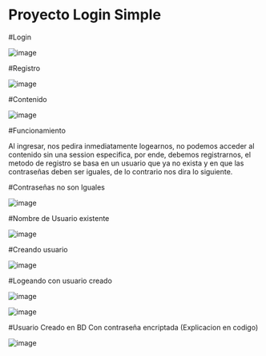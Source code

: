 # Proyecto Login Simple

#Login

![image](https://user-images.githubusercontent.com/96928749/156461116-8d6a146a-2316-4224-8fde-9f3e5124611f.png)

#Registro

![image](https://user-images.githubusercontent.com/96928749/156461191-7f58e79c-0346-4667-8578-674ef350c4b3.png)

#Contenido

![image](https://user-images.githubusercontent.com/96928749/156461234-dbb94972-8098-47c2-af9d-06ee9c1cd4a6.png)

#Funcionamiento

Al ingresar, nos pedira inmediatamente logearnos, no podemos acceder al contenido sin una session especifica, por ende, debemos registrarnos,
el metodo de registro se basa en un usuario que ya no exista y en que las contraseñas deben ser iguales, de lo contrario nos dira lo siguiente.

#Contraseñas no son Iguales

![image](https://user-images.githubusercontent.com/96928749/156461383-2a23ad12-0c8b-479f-899d-a490a2f303dc.png)

#Nombre de Usuario existente

![image](https://user-images.githubusercontent.com/96928749/156461437-5dbab42a-3199-4c0e-9189-25a3ab80b57e.png)

#Creando usuario

![image](https://user-images.githubusercontent.com/96928749/156461488-efeb592e-86b1-45da-872c-aaf04da60318.png)

#Logeando con usuario creado

![image](https://user-images.githubusercontent.com/96928749/156461565-f33b9036-bf36-42d9-8d24-c4858fb25566.png)

![image](https://user-images.githubusercontent.com/96928749/156461610-48d6d651-bdd0-4a24-b7f6-c89ea36852a5.png)

#Usuario Creado en BD Con contraseña encriptada (Explicacion en codigo)

![image](https://user-images.githubusercontent.com/96928749/156461701-64017bb4-4070-41df-9ed2-414e37547095.png)





